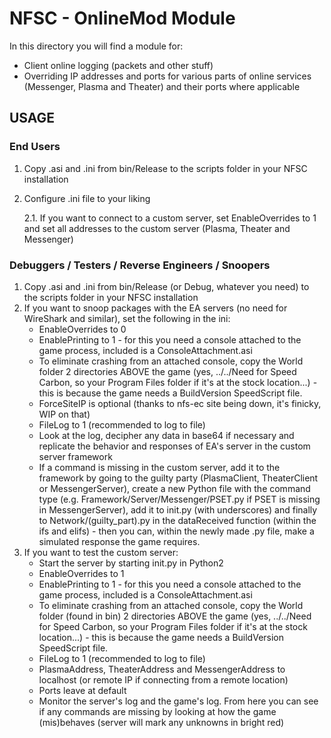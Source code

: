 # NFSC - OnlineMod Module

In this directory you will find a module for:

- Client online logging (packets and other stuff)
- Overriding IP addresses and ports for various parts of online services (Messenger, Plasma and Theater) and their ports where applicable

## USAGE

### End Users

1. Copy .asi and .ini from bin/Release to the scripts folder in your NFSC installation

2. Configure .ini file to your liking

   2.1. If you want to connect to a custom server, set EnableOverrides to 1 and set all addresses to the custom server (Plasma, Theater and Messenger)

### Debuggers / Testers / Reverse Engineers / Snoopers

1. Copy .asi and .ini from bin/Release (or Debug, whatever you need) to the scripts folder in your NFSC installation
2. If you want to snoop packages with the EA servers (no need for WireShark and similar), set the following in the ini:
   - EnableOverrides to 0
   - EnablePrinting to 1 - for this you need a console attached to the game process, included is a ConsoleAttachment.asi
   - To eliminate crashing from an attached console, copy the World folder 2 directories ABOVE the game (yes, ../../Need for Speed Carbon, so your Program Files folder if it's at the stock location...) - this is because the game needs a BuildVersion SpeedScript file.
   - ForceSiteIP is optional (thanks to nfs-ec site being down, it's finicky, WIP on that)
   - FileLog to 1 (recommended to log to file)
   - Look at the log, decipher any data in base64 if necessary and replicate the behavior and responses of EA's server in the custom server framework
   - If a command is missing in the custom server, add it to the framework by going to the guilty party (PlasmaClient, TheaterClient or MessengerServer), create a new Python file with the command type (e.g. Framework/Server/Messenger/PSET.py if PSET is missing in MessengerServer), add it to init.py (with underscores) and finally to Network/(guilty_part).py in the dataReceived function (within the ifs and elifs) - then you can, within the newly made .py file, make a simulated response the game requires.
3. If you want to test the custom server:
   - Start the server by starting init.py in Python2
   - EnableOverrides to 1
   - EnablePrinting to 1 - for this you need a console attached to the game process, included is a ConsoleAttachment.asi
   - To eliminate crashing from an attached console, copy the World folder (found in bin) 2 directories ABOVE the game (yes, ../../Need for Speed Carbon, so your Program Files folder if it's at the stock location...) - this is because the game needs a BuildVersion SpeedScript file.
   - FileLog to 1 (recommended to log to file)
   - PlasmaAddress, TheaterAddress and MessengerAddress to localhost (or remote IP if connecting from a remote location)
   - Ports leave at default
   - Monitor the server's log and the game's log. From here you can see if any commands are missing by looking at how the game (mis)behaves (server will mark any unknowns in bright red)